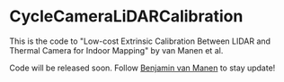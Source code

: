 # CycleCameraLiDARCalibration
This is the code to "Low-cost Extrinsic Calibration Between LIDAR and Thermal Camera for Indoor Mapping" by van Manen et al.

Code will be released soon. Follow [Benjamin van Manen](https://linkedin.com/in/benjamin-van-manen/) to stay update!
